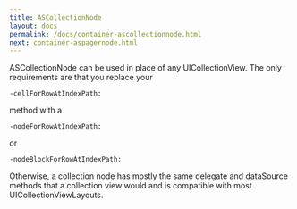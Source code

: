 ```yaml
---
title: ASCollectionNode
layout: docs
permalink: /docs/container-ascollectionnode.html
next: container-aspagernode.html
---
```


ASCollectionNode can be used in place of any UICollectionView.  The only requirements are that you replace your 

<code>-cellForRowAtIndexPath:</code> 

method with a 

<code>-nodeForRowAtIndexPath:</code> 

or

<code>-nodeBlockForRowAtIndexPath:</code>

Otherwise, a collection node has mostly the same delegate and dataSource methods that a collection view would and is compatible with most UICollectionViewLayouts.

